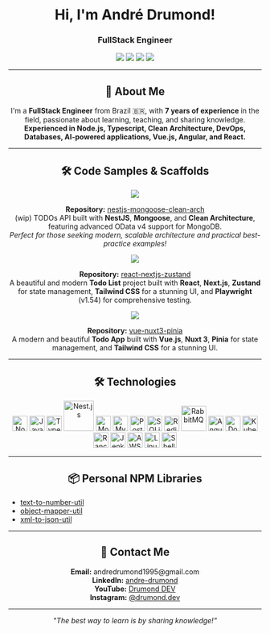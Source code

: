 <h1 align="center">Hi, I'm André Drumond!</h1>
<h3 align="center">FullStack Engineer</h3>

<p align="center">
  <a href="mailto:andredrumond1995@gmail.com"><img src="https://img.shields.io/badge/Email-andredrumond1995@gmail.com-red?style=for-the-badge&logo=gmail&logoColor=white" /></a>
  <a href="https://www.linkedin.com/in/andre-drumond/"><img src="https://img.shields.io/badge/LinkedIn-0077B5?style=for-the-badge&logo=linkedin&logoColor=white" /></a>
  <a href="https://www.youtube.com/@drumonddev"><img src="https://img.shields.io/badge/YouTube-FF0000?style=for-the-badge&logo=youtube&logoColor=white" /></a>
  <a href="https://www.instagram.com/drumond.dev/"><img src="https://img.shields.io/badge/Instagram-%23E4405F.svg?style=for-the-badge&logo=Instagram&logoColor=white" /></a>
</p>

---

<h2 align="center">👋 About Me</h2>

<p align="center">
  I'm a <b>FullStack Engineer</b> from Brazil 🇧🇷, with <b>7 years of experience</b> in the field, passionate about learning, teaching, and sharing knowledge.<br/>
  <b>Experienced in Node.js, Typescript, Clean Architecture, DevOps, Databases, AI-powered applications, Vue.js, Angular, and React.</b>
</p>

---

<h2 align="center">🛠️ Code Samples & Scaffolds</h2>

<p align="center">
  <a href="https://github.com/andredrumond1995/nestjs-mongoose-clean-arch">
    <img src="https://img.shields.io/badge/NestJS%20Clean%20Architecture%20API-MongoDB-red?style=for-the-badge&logo=nestjs&logoColor=white" />
  </a>
</p>

<p align="center">
  <b>Repository:</b> <a href="https://github.com/andredrumond1995/nestjs-mongoose-clean-arch">nestjs-mongoose-clean-arch</a><br/>
  (wip) TODOs API built with <b>NestJS</b>, <b>Mongoose</b>, and <b>Clean Architecture</b>, featuring advanced OData v4 support for MongoDB.<br/>
  <i>Perfect for those seeking modern, scalable architecture and practical best-practice examples!</i>
</p>

<p align="center">
  <a href="https://github.com/andredrumond1995/react-nextjs-zustand">
    <img src="https://img.shields.io/badge/React%20%7C%20Next.js%20%7C%20Zustand%20%7C%20Tailwind%20%7C%20Playwright-Modern%20Todo%20App-blueviolet?style=for-the-badge&logo=react&logoColor=white" />
  </a>
</p>

<p align="center">
  <b>Repository:</b> <a href="https://github.com/andredrumond1995/react-nextjs-zustand">react-nextjs-zustand</a><br/>
  A beautiful and modern <b>Todo List</b> project built with <b>React</b>, <b>Next.js</b>, <b>Zustand</b> for state management, <b>Tailwind CSS</b> for a stunning UI, and <b>Playwright</b> (v1.54) for comprehensive testing.<br/>
</p>

<p align="center">
  <a href="https://github.com/andredrumond1995/vue-nuxt3-pinia">
    <img src="https://img.shields.io/badge/Vue.js%20%7C%20Nuxt%203%20%7C%20Pinia%20%7C%20Tailwind-Modern%20Todo%20App-green?style=for-the-badge&logo=vue.js&logoColor=white" />
  </a>
</p>

<p align="center">
  <b>Repository:</b> <a href="https://github.com/andredrumond1995/vue-nuxt3-pinia">vue-nuxt3-pinia</a><br/>
  A modern and beautiful <b>Todo App</b> built with <b>Vue.js</b>, <b>Nuxt 3</b>, <b>Pinia</b> for state management, and <b>Tailwind CSS</b> for a stunning UI.<br/>
</p>

---

<h2 align="center">🛠️ Technologies</h2>

<p align="center">
  <img src="https://hazelcast.com/wp-content/uploads/2021/12/node-logo.png" alt="Node.js" width="30" />
  <img src="https://upload.wikimedia.org/wikipedia/commons/9/99/Unofficial_JavaScript_logo_2.svg" alt="JavaScript" width="30" />
  <img src="https://upload.wikimedia.org/wikipedia/commons/4/4c/Typescript_logo_2020.svg" alt="TypeScript" width="30" />
  <img src="https://nestjs.com/img/logo_text.svg" alt="Nest.js" width="60" />
  <img src="https://www.svgrepo.com/show/373845/mongo.svg" alt="MongoDB" width="30" />
  <img src="https://www.svgrepo.com/show/303251/mysql-logo.svg" alt="MySQL" width="30" />
  <img src="https://upload.wikimedia.org/wikipedia/commons/2/29/Postgresql_elephant.svg" alt="PostgreSQL" width="30" />
  <img src="https://upload.wikimedia.org/wikipedia/commons/3/38/SQLite370.svg" alt="SQLite" width="30" />
  <img src="https://upload.wikimedia.org/wikipedia/en/thumb/6/6b/Redis_Logo.svg/1280px-Redis_Logo.svg.png" alt="Redis" width="30" />
  <img src="https://upload.wikimedia.org/wikipedia/commons/thumb/7/71/RabbitMQ_logo.svg/2560px-RabbitMQ_logo.svg.png" alt="RabbitMQ" width="50" />
  <img src="https://angular.io/assets/images/logos/angular/angular.svg" alt="Angular" width="30" />
  <img src="https://www.svgrepo.com/download/331370/docker.svg" alt="Docker" width="30" />
  <img src="https://upload.wikimedia.org/wikipedia/commons/thumb/3/39/Kubernetes_logo_without_workmark.svg/1280px-Kubernetes_logo_without_workmark.svg.png" alt="Kubernetes" width="30" />
  <img src="https://www.svgrepo.com/show/354256/rancher-icon.svg" alt="Rancher" width="30" />
  <img src="https://www.jenkins.io/images/logos/jenkins/jenkins.png" alt="Jenkins" width="30" />
  <img src="https://logohistory.net/wp-content/uploads/2023/06/AWS-Emblem.png" alt="AWS" width="30" />
  <img src="https://upload.wikimedia.org/wikipedia/commons/thumb/3/35/Tux.svg/1200px-Tux.svg.png" alt="Linux" width="30" />
  <img src="https://cdn3.brettterpstra.com/uploads/2015/02/terminal-longshadow_tw.png" alt="Shell Scripting" width="30" />
</p>

---

<h2 align="center">📦 Personal NPM Libraries</h2>

<ul>
  <li><a href="https://www.npmjs.com/package/text-to-number-util">text-to-number-util</a></li>
  <li><a href="https://www.npmjs.com/package/object-mapper-util">object-mapper-util</a></li>
  <li><a href="https://www.npmjs.com/package/xml-to-json-util">xml-to-json-util</a></li>
</ul>

---

<h2 align="center">💬 Contact Me</h2>

<p align="center">
  <b>Email:</b> andredrumond1995@gmail.com<br/>
  <b>LinkedIn:</b> <a href="https://www.linkedin.com/in/andre-drumond/">andre-drumond</a><br/>
  <b>YouTube:</b> <a href="https://www.youtube.com/@drumonddev">Drumond DEV</a><br/>
  <b>Instagram:</b> <a href="https://www.instagram.com/drumond.dev/">@drumond.dev</a>
</p>

---

<p align="center">
  <i>"The best way to learn is by sharing knowledge!"</i>
</p>
